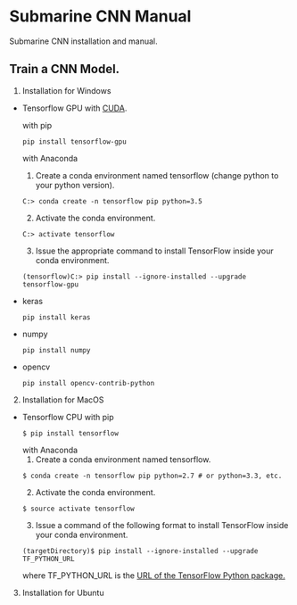 # Submarine CNN Manual
Submarine CNN installation and manual.
## Train a CNN Model.
1. Installation for Windows
  - Tensorflow GPU with [CUDA](https://developer.nvidia.com/cuda-downloads).
    
    with pip
    ```
    pip install tensorflow-gpu
    ```
    with Anaconda
    1. Create a conda environment named tensorflow (change python to your python version).
    ```
    C:> conda create -n tensorflow pip python=3.5 
    ```
    2. Activate the conda environment.
    ```
    C:> activate tensorflow
    ```
    3. Issue the appropriate command to install TensorFlow inside your conda environment.
    ```
    (tensorflow)C:> pip install --ignore-installed --upgrade tensorflow-gpu 
    ```
  - keras
    ```
    pip install keras
    ```
  - numpy
    ```
    pip install numpy
    ```
  - opencv
    ```
    pip install opencv-contrib-python
    ``` 
2. Installation for MacOS
  - Tensorflow CPU
    with pip
    ```
    $ pip install tensorflow
    ```
    with Anaconda
    1. Create a conda environment named tensorflow.
    ```
    $ conda create -n tensorflow pip python=2.7 # or python=3.3, etc.
    ```
    2. Activate the conda environment.
    ```
    $ source activate tensorflow
    ```
    3. Issue a command of the following format to install TensorFlow inside your conda environment.
    ```
    (targetDirectory)$ pip install --ignore-installed --upgrade TF_PYTHON_URL
    ```
    where TF_PYTHON_URL is the [URL of the TensorFlow Python package.](https://www.tensorflow.org/install/install_mac#the_url_of_the_tensorflow_python_package)
    
3. Installation for Ubuntu

    
